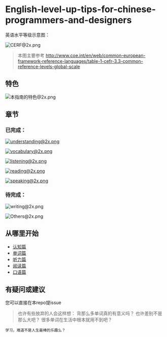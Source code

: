 # English-level-up-tips-for-chinese-programmers-and-designers

英语水平等级示意图：

![CERF@2x.png](https://ooo.0o0.ooo/2017/06/05/5934bb9a2e3bc.png)
>本图主要参考 http://www.coe.int/en/web/common-european-framework-reference-languages/table-1-cefr-3.3-common-reference-levels-global-scale

## 特色

![本指南的特色@2x.png](https://ooo.0o0.ooo/2017/06/06/5935fd3b1f97b.png)

## 章节
### 已完成：
[![understanding@2x.png](https://ooo.0o0.ooo/2017/06/05/593528281ae08.png)](https://github.com/byoungd/english-level-up-tips-for-chinese-programmers-and-designers/blob/master/understanding.md)

[![vocabulary@2x.png](https://ooo.0o0.ooo/2017/06/05/5935282811f5b.png)](https://github.com/byoungd/english-level-up-tips-for-chinese-programmers-and-designers/blob/master/vocabulary.md)

[![listening@2x.png](https://ooo.0o0.ooo/2017/06/05/59352827cb44b.png)](https://github.com/byoungd/english-level-up-tips-for-chinese-programmers-and-designers/blob/master/listening.md)

[![reading@2x.png](https://ooo.0o0.ooo/2017/06/05/59352827ddd15.png)](https://github.com/byoungd/english-level-up-tips-for-chinese-programmers-and-designers/blob/master/reading.md)

[![speaking@2x.png](https://ooo.0o0.ooo/2017/06/05/59352827f07e1.png)](https://github.com/byoungd/english-level-up-tips-for-chinese-programmers-and-designers/blob/master/speaking.md)
### 待完成：

![writing@2x.png](https://ooo.0o0.ooo/2017/06/05/59352828161b7.png)

![Others@2x.png](https://ooo.0o0.ooo/2017/06/05/5935535d449a9.png)


## 从哪里开始
- [认知篇](https://github.com/byoungd/english-level-up-tips-for-chinese-programmers-and-designers/blob/master/understanding.md)
- [单词篇](https://github.com/byoungd/english-level-up-tips-for-chinese-programmers-and-designers/blob/master/vocabulary.md)
- [听力篇](https://github.com/byoungd/english-level-up-tips-for-chinese-programmers-and-designers/blob/master/listening.md)
- [阅读篇](https://github.com/byoungd/english-level-up-tips-for-chinese-programmers-and-designers/blob/master/reading.md)
- [口语篇](https://github.com/byoungd/english-level-up-tips-for-chinese-programmers-and-designers/blob/master/speaking.md)
## 有疑问或建议
您可以直接在本repo提issue


>也许有些放弃的人会这样想：
    背那么多单词真的有意义吗？
    也许差别不是那么大吧？
    很多单词在生活中根本就用不到吧？
    
   
    学习，难道不是人生最棒的乐趣么？